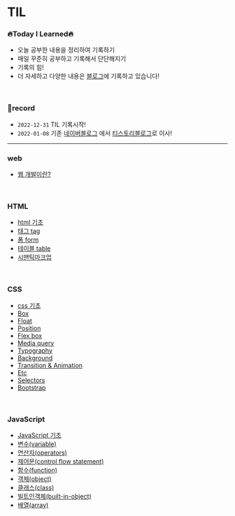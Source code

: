 # TIL

### 🔥Today I Learned🔥
* 오늘 공부한 내용을 정리하여 기록하기
* 매일 꾸준히 공부하고 기록해서 단단해지기
* 기록의 힘! 
* 더 자세하고 다양한 내용은 [블로그](https://jaydl.tistory.com/)에 기록하고 있습니다! 
<br />

### 📌record
* `2022-12-31` TIL 기록시작!
* `2022-01-08` 기존 [네이버블로그](https://blog.naver.com/dlrmawnl) 에서 [티스토리블로그](https://jaydl.tistory.com/)로 이사!

___

### web
* [웹 개발이란?](https://github.com/dmswnlee/TIL/blob/51de4bc5277a9c18ac79500d836126f88f3e5dc0/Web/web.md)

<br />

### HTML
* [html 기초](https://github.com/dmswnlee/TIL/blob/4bbb558a8c2cc16652a849fb4812d88c0bbc01c7/HTML/HTML%EA%B8%B0%EC%B4%88.md)
* [태그 tag](https://github.com/dmswnlee/TIL/blob/51de4bc5277a9c18ac79500d836126f88f3e5dc0/HTML/Tag.md)
* [폼 form](https://github.com/dmswnlee/TIL/blob/51de4bc5277a9c18ac79500d836126f88f3e5dc0/HTML/Form.md)
* [테이블 table](https://github.com/dmswnlee/TIL/blob/51de4bc5277a9c18ac79500d836126f88f3e5dc0/HTML/Table.md)
* [시맨틱마크업](https://github.com/dmswnlee/TIL/blob/94c96e6a170116144bc7c5e6eb530da994142fdb/HTML/SemanticMarkup.md)

<br />

### CSS
* [css 기초](https://github.com/dmswnlee/TIL/blob/4bbb558a8c2cc16652a849fb4812d88c0bbc01c7/CSS/CSS%EA%B8%B0%EC%B4%88.md)
* [Box](https://github.com/dmswnlee/TIL/blob/71fd4e12099a93f19154bd5f8e6fbc13c5bc041f/CSS/Box.md)
* [Float](https://github.com/dmswnlee/TIL/blob/96cd597abb3e428991f340aec27d7b3ab19d2242/CSS/Float.md)
* [Position](https://github.com/dmswnlee/TIL/blob/608fa008f59ae3c539a78091eec1b357a92367df/CSS/Position.md)
* [Flex box](https://github.com/dmswnlee/TIL/blob/f42cd8ab52c38c9f7069c747934e23b9287f4d5a/CSS/FlexBox.md)
* [Media query](https://github.com/dmswnlee/TIL/blob/cbdc412eeca37d187e30dd6ffab08797af7052d4/CSS/MediaQuery.md)
* [Typography](https://github.com/dmswnlee/TIL/blob/d1dece81255be1852d40eb8112d6b4f4c7703fe8/CSS/Typography.md)
* [Background](https://github.com/dmswnlee/TIL/blob/cde835281353dac0780bcdb0db3ec40224b03a91/CSS/Background.md)
* [Transition & Animation](https://github.com/dmswnlee/TIL/blob/d00ce5b25dd99053095f14650cec663c6fbabb8e/CSS/TransitionAnimation.md)
* [Etc](https://github.com/dmswnlee/TIL/blob/881aa9047a775f048a15e6983d6e0a275b9be322/CSS/Etc.md)
* [Selectors](https://github.com/dmswnlee/TIL/blob/dcc38cc903a9bb58438ce0fe04fc942a54dd5128/CSS/Selectors.md)
* [Bootstrap](https://github.com/dmswnlee/TIL/blob/0849ee69fe75109283eab1bc9f91bd177cde816d/CSS/Bootstrap.md)

<br />

### JavaScript
* [JavaScript 기초](https://github.com/dmswnlee/TIL/blob/bad3c3b919e3a6342920c71d6d24058da0ce392b/Javascript/javascript%EA%B8%B0%EC%B4%88.md)
* [변수(variable)](https://github.com/dmswnlee/TIL/blob/f3c19b601b09d8277fc0ca9705a0029f60734294/Javascript/variable.md)
* [연산자(operators)](https://github.com/dmswnlee/TIL/blob/494dc91dd6929365f2431ef6f267efb44f43c470/Javascript/operators.md)
* [제어문(control flow statement)](https://github.com/dmswnlee/TIL/blob/494dc91dd6929365f2431ef6f267efb44f43c470/Javascript/control.md)
* [함수(function)](https://github.com/dmswnlee/TIL/blob/b11c66d9047df62841d55a473da696ab6d45d87e/Javascript/function.md)
* [객체(object)](https://github.com/dmswnlee/TIL/blob/9cba77aaaf9d8a48958683357e642ccf25204cbd/Javascript/object.md)
* [클래스(class)](https://github.com/dmswnlee/TIL/blob/eedeab6ef6185bcf2cea24d54bad986583b86f92/Javascript/class.md)
* [빌트인객체(built-in-object)](https://github.com/dmswnlee/TIL/blob/e95558334cc68204446d2681c7fa5e953c68582d/Javascript/built-in-object.md)
* [배열(array)](https://github.com/dmswnlee/TIL/blob/0acd5f6755e9a86a9c2cf769cc3983134a733346/Javascript/array.md)
